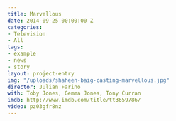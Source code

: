 ```yaml
---
title: Marvellous
date: 2014-09-25 00:00:00 Z
categories:
- Television
- All
tags:
- example
- news
- story
layout: project-entry
img: "/uploads/shaheen-baig-casting-marvellous.jpg"
director: Julian Farino
with: Toby Jones, Gemma Jones, Tony Curran
imdb: http://www.imdb.com/title/tt3659786/
video: pz03gfr8nz
---
```


